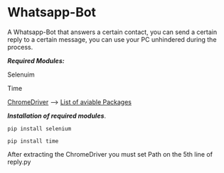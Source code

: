 # Whatsapp-Bot

A Whatsapp-Bot that answers a certain contact, you can send a certain reply to a certain message, you can use your PC unhindered during the process. 

**_Required Modules:_** 

Selenuim 

Time

[ChromeDriver](https://sites.google.com/a/chromium.org/chromedriver/home) -->
                [List of aviable Packages](https://chromedriver.storage.googleapis.com/index.html?path=89.0.4389.23/)



**_Installation of required modules_**.

`pip install selenium`

`pip install time`


After extracting the ChromeDriver you must set Path on the 5th line of reply.py




